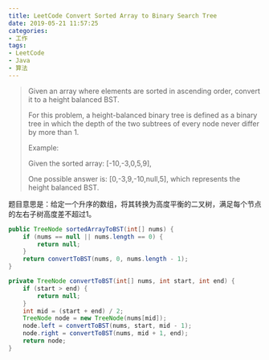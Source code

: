 ```yaml
---
title: LeetCode Convert Sorted Array to Binary Search Tree
date: 2019-05-21 11:57:25
categories:
- 工作
tags:
- LeetCode
- Java
- 算法
---
```

> Given an array where elements are sorted in ascending order, convert it to a height balanced BST.
> 
> For this problem, a height-balanced binary tree is defined as a binary tree in which the depth of the two subtrees of every node never differ by more than 1.
> 
> Example:
> 
> Given the sorted array: [-10,-3,0,5,9],
> 
> One possible answer is: [0,-3,9,-10,null,5], which represents the height balanced BST.

题目意思是：给定一个升序的数组，将其转换为高度平衡的二叉树，满足每个节点的左右子树高度差不超过1。

```java
public TreeNode sortedArrayToBST(int[] nums) {
    if (nums == null || nums.length == 0) {
        return null;
    }
    return convertToBST(nums, 0, nums.length - 1);
}

private TreeNode convertToBST(int[] nums, int start, int end) {
    if (start > end) {
        return null;
    }
    int mid = (start + end) / 2;
    TreeNode node = new TreeNode(nums[mid]);
    node.left = convertToBST(nums, start, mid - 1);
    node.right = convertToBST(nums, mid + 1, end);
    return node;
}
```